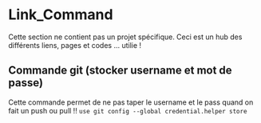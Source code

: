 # Link_Command
Cette section ne contient pas un projet spécifique.
Ceci est un hub des différents liens, pages et codes ... utilie !

## Commande git (stocker username et mot de passe)
Cette commande permet de ne pas taper le username et le pass quand on fait un push ou pull !!
`use git config --global credential.helper store `


